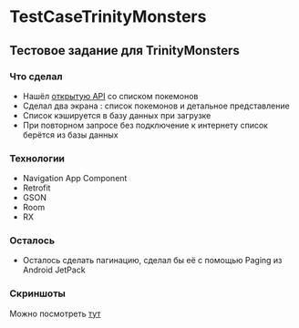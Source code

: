 # TestCaseTrinityMonsters

## Тестовое задание для TrinityMonsters

### Что сделал

- Нашёл [открытую API](https://pokeapi.co/) со списком покемонов
- Сделал два экрана : список покемонов и детальное представление
- Список кэшируется в базу данных при загрузке
- При повторном запросе без подключение к интернету список берётся из базы данных

### Технологии

- Navigation App Component
- Retrofit
- GSON
- Room
- RX

### Осталось

- Осталось сделать пагинацию, сделал бы её с помощью Paging из Android JetPack

### Скриншоты

Можно посмотреть [тут](https://github.com/andybeardness/TestCaseTrinityMonsters/tree/main/screenshots)